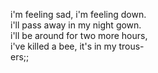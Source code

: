 i'm feeling sad, i'm feeling down.  
i'll pass away in my night gown.  
i'll be around for two more hours,  
i've killed a bee, it's in my trous-  
ers;;
